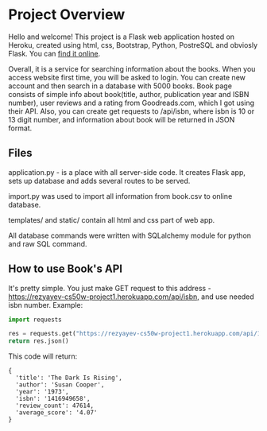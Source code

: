 # Project Overview

Hello and welcome! This project is a Flask web application hosted on Heroku, created using html, css, Bootstrap, Python, PostreSQL and obviosly Flask. You can [find it online](https://rezyayev-cs50w-project1.herokuapp.com/).

Overall, it is a service for searching information about the books. When you access website first time, you will be asked to login. You can create new account and then search in a database with 5000 books. Book page consists of simple info about book(title, author, publication year and ISBN number), user reviews and a rating from Goodreads.com, which I got using their API. Also, you can create get requests to /api/isbn, where isbn is 10 or 13 digit number, and information about book will be returned in JSON format.

## Files

application.py - is a place with all server-side code. It creates Flask app, sets up database and adds several routes to be served.

import.py was used to import all information from book.csv to online database.

templates/ and static/ contain all html and css part of web app.

All database commands were written with SQLalchemy module for python and raw SQL command.

## How to use Book's API

It's pretty simple. You just make GET request to this address - <https://rezyayev-cs50w-project1.herokuapp.com/api/isbn,> and use needed isbn number. Example:

~~~python
import requests

res = requests.get("https://rezyayev-cs50w-project1.herokuapp.com/api/1416949658")
return res.json()
~~~

This code will return:

~~~
{
  'title': 'The Dark Is Rising',
  'author': 'Susan Cooper',
  'year': '1973',
  'isbn': '1416949658',
  'review_count': 47614,
  'average_score': '4.07'
}
~~~
